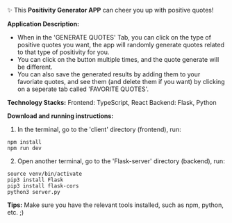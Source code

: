 ✨ This **Positivity Generator APP** can cheer you up with positive quotes!

**Application Description:**
- When in the 'GENERATE QUOTES' Tab, you can click on the type of positive quotes you want, the app will randomly generate quotes related to that type of positivity for you. 
- You can click on the button multiple times, and the quote generate will be different. 
- You can also save the generated results by adding them to your favoriate quotes, and see them (and delete them if you want) by clicking on a seperate tab called 'FAVORITE QUOTES'. 

**Technology Stacks:**
Frontend: TypeScript, React
Backend: Flask, Python

**Download and running instructions:**
1. In the terminal, go to the 'client' directory (frontend), run:
```
npm install
npm run dev
```
2. Open another terminal, go to the 'Flask-server' directory (backend), run:
```
source venv/bin/activate
pip3 install Flask 
pip3 install flask-cors
python3 server.py
```

**Tips:**
Make sure you have the relevant tools installed, such as npm, python, etc. ;)





 
